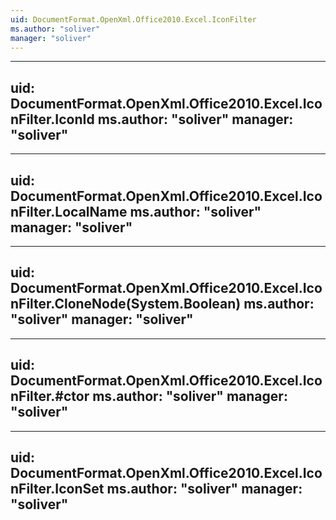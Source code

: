 ```yaml
---
uid: DocumentFormat.OpenXml.Office2010.Excel.IconFilter
ms.author: "soliver"
manager: "soliver"
---
```


---
uid: DocumentFormat.OpenXml.Office2010.Excel.IconFilter.IconId
ms.author: "soliver"
manager: "soliver"
---

---
uid: DocumentFormat.OpenXml.Office2010.Excel.IconFilter.LocalName
ms.author: "soliver"
manager: "soliver"
---

---
uid: DocumentFormat.OpenXml.Office2010.Excel.IconFilter.CloneNode(System.Boolean)
ms.author: "soliver"
manager: "soliver"
---

---
uid: DocumentFormat.OpenXml.Office2010.Excel.IconFilter.#ctor
ms.author: "soliver"
manager: "soliver"
---

---
uid: DocumentFormat.OpenXml.Office2010.Excel.IconFilter.IconSet
ms.author: "soliver"
manager: "soliver"
---
